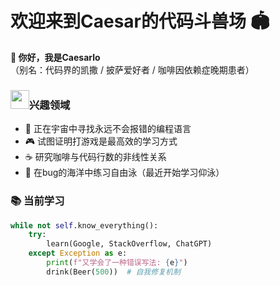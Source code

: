 # 欢迎来到Caesar的代码斗兽场 🏟️

**👋 你好，我是Caesarlo**  
（别名：代码界的凯撒 / 披萨爱好者 / 咖啡因依赖症晚期患者）

### <img src="https://media.giphy.com/media/3o7aCTPPm4OHfRLSH6/giphy.gif" width="30px"> ​**兴趣领域**  
- 🔭 正在宇宙中寻找永远不会报错的编程语言  
- 🎮 试图证明打游戏是最高效的学习方式  
- ☕ 研究咖啡与代码行数的非线性关系  
- 🐛 在bug的海洋中练习自由泳（最近开始学习仰泳）

### 📚 ​**当前学习**  
```python
while not self.know_everything():
    try:
        learn(Google, StackOverflow, ChatGPT)
    except Exception as e:
        print(f"又学会了一种错误写法: {e}")
        drink(Beer(500))  # 自我修复机制
